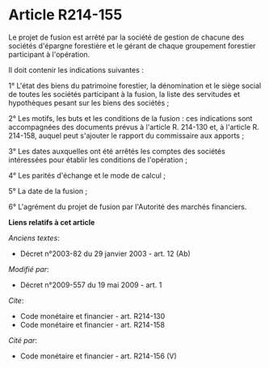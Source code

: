 # Article R214-155

Le projet de fusion est arrêté par la société de gestion de chacune des sociétés d'épargne forestière et le gérant de chaque
groupement forestier participant à l'opération. 

Il doit contenir les indications suivantes : 

1° L'état des biens du patrimoine forestier, la dénomination et le siège social de toutes les sociétés participant à la
fusion, la liste des servitudes et hypothèques pesant sur les biens des sociétés ; 

2° Les motifs, les buts et les conditions de la fusion : ces indications sont accompagnées des documents prévus à l'article
R. 214-130 et, à l'article R. 214-158, auquel peut s'ajouter le rapport du commissaire aux apports ; 

3° Les dates auxquelles ont été arrêtés les comptes des sociétés intéressées pour établir les conditions de l'opération ; 

4° Les parités d'échange et le mode de calcul ; 

5° La date de la fusion ; 

6° L'agrément du projet de fusion par l'Autorité des marchés financiers.

**Liens relatifs à cet article**

_Anciens textes_:

  - Décret n°2003-82 du 29 janvier 2003 - art. 12 (Ab)

_Modifié par_:

  - Décret n°2009-557 du 19 mai 2009 - art. 1

_Cite_:

  - Code monétaire et financier - art. R214-130
  - Code monétaire et financier - art. R214-158

_Cité par_:

  - Code monétaire et financier - art. R214-156 (V)
